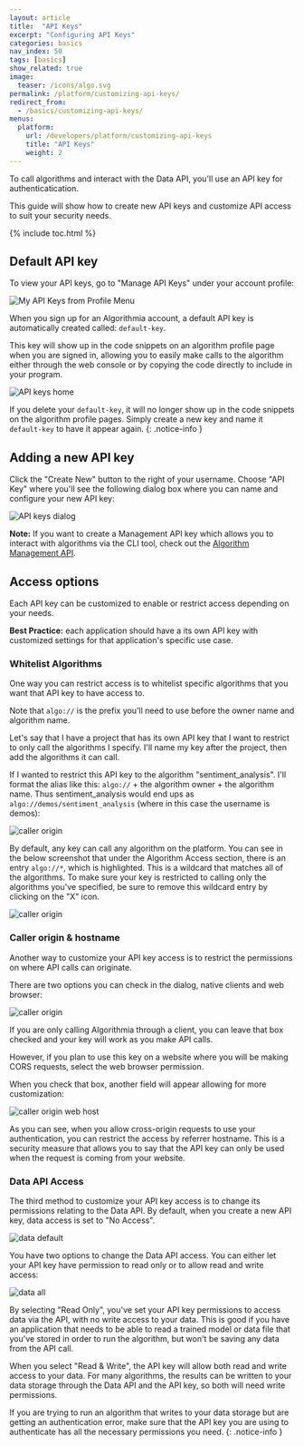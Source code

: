 ```yaml
---
layout: article
title:  "API Keys"
excerpt: "Configuring API Keys"
categories: basics
nav_index: 50
tags: [basics]
show_related: true
image:
  teaser: /icons/algo.svg
permalink: /platform/customizing-api-keys/
redirect_from:
  - /basics/customizing-api-keys/
menus:
  platform:
    url: /developers/platform/customizing-api-keys
    title: "API Keys"
    weight: 2
---
```


To call algorithms and interact with the Data API, you'll use an API key for authenticatication.

This guide will show how to create new API keys and customize API access to suit your security needs.

{% include toc.html %}

## Default API key

To view your API keys, go to "Manage API Keys" under your account profile:

<images-section>
  <image-popout>
    <img src="{{site.cdnurl}}{{site.baseurl}}/images/post_images/api_keys/my_api_keys_from_profile.png" alt="My API Keys from Profile Menu" class="syn-image-responsive">
  </image-popout>
</images-section>

When you sign up for an Algorithmia account, a default API key is automatically created called: `default-key`.

This key will show up in the code snippets on an algorithm profile page when you are signed in, allowing you to easily make calls to the algorithm either through the web console or by copying the code directly to include in your program.

<images-section>
  <image-popout>
    <img src="{{site.cdnurl}}{{site.baseurl}}/images/post_images/api_keys/default-key.png" alt="API keys home" class="syn-image-responsive">
  </image-popout>
</images-section>

If you delete your `default-key`, it will no longer show up in the code snippets on the algorithm profile pages. Simply create a new key and name it `default-key` to have it appear again.
{: .notice-info }

## Adding a new API key

Click the "Create New" button to the right of your username. Choose "API Key" where you'll see the following dialog box where you can name and configure your new API key:

<images-section>
  <image-popout>
    <img src="{{site.cdnurl}}{{site.baseurl}}/images/post_images/api_keys/new-simple-key.png" alt="API keys dialog" class="syn-image-responsive">
  </image-popout>
</images-section>

**Note:** If you want to create a Management API key which allows you to interact with algorithms via the CLI tool, check out the [Algorithm Management API]({{site.baseurl}}/algorithm-development/algorithm-management-api).

## Access options

Each API key can be customized to enable or restrict access depending on your needs.

**Best Practice:** each application should have a its own API key with customized settings for that application's specific use case.

### Whitelist Algorithms

One way you can restrict access is to whitelist specific algorithms that you want that API key to have access to.

Note that `algo://` is the prefix you'll need to use before the owner name and algorithm name.

Let's say that I have a project that has its own API key that I want to restrict to only call the algorithms I specify. I'll name my key after the project, then add the algorithms it can call.

If I wanted to restrict this API key to the algorithm "sentiment_analysis". I'll format the alias like this: `algo://` + the algorithm owner + the algorithm name. Thus sentiment_analysis would end ups as `algo://demos/sentiment_analysis` (where in this case the username is demos):

<images-section>
  <image-popout>
    <img src="{{site.cdnurl}}{{site.baseurl}}/images/post_images/api_keys/algo_restrictions_no_star.png" alt="caller origin" class="syn-image-responsive">
  </image-popout>
</images-section>

By default, any key can call any algorithm on the platform. You can see in the below screenshot that under the Algorithm Access section, there is an entry `algo://*`, which is highlighted. This is a wildcard that matches all of the algorithms. To make sure your key is restricted to calling only the algorithms you've specified, be sure to remove this wildcard entry by clicking on the "X" icon.

<images-section>
  <image-popout>
    <img src="{{site.cdnurl}}{{site.baseurl}}/images/post_images/api_keys/algo_restrictions.png" alt="caller origin" class="syn-image-responsive">
  </image-popout>
</images-section>

### Caller origin & hostname

Another way to customize your API key access is to restrict the permissions on where API calls can originate.

There are two options you can check in the dialog, native clients and web browser:

<images-section>
  <image-popout>
    <img src="{{site.cdnurl}}{{site.baseurl}}/images/post_images/api_keys/call_origin.png" alt="caller origin" class="syn-image-responsive">
  </image-popout>
</images-section>

If you are only calling Algorithmia through a client, you can leave that box checked and your key will work as you make API calls.

However, if you plan to use this key on a website where you will be making CORS requests, select the web browser permission.

When you check that box, another field will appear allowing for more customization:

<images-section>
  <image-popout>
    <img src="{{site.cdnurl}}{{site.baseurl}}/images/post_images/api_keys/call_origin_web.png" alt="caller origin web host" class="syn-image-responsive">
  </image-popout>
</images-section>

As you can see, when you allow cross-origin requests to use your authentication, you can restrict the access by referrer hostname. This is a security measure that allows you to say that the API key can only be used when the request is coming from your website.

### Data API Access

The third method to customize your API key access is to change its permissions relating to the Data API. By default, when you create a new API key, data access is set to "No Access".

<images-section>
  <image-popout>
    <img src="{{site.cdnurl}}{{site.baseurl}}/images/post_images/api_keys/data_none.png" alt="data default" class="syn-image-responsive">
  </image-popout>
</images-section>

You have two options to change the Data API access. You can either let your API key have permission to read only or to allow read and write access:

<images-section>
  <image-popout>
    <img src="{{site.cdnurl}}{{site.baseurl}}/images/post_images/api_keys/data_all.png" alt="data all" class="syn-image-responsive">
  </image-popout>
</images-section>

By selecting "Read Only", you've set your API key permissions to access data via the API, with no write access to your data. This is good if you have an application that needs to be able to read a trained model or data file that you've stored in order to run the algorithm, but won't be saving any data from the API call.

When you select "Read & Write", the API key will allow both read and write access to your data. For many algorithms, the results can be written to your data storage through the Data API and the API key, so both will need write permissions.

If you are trying to run an algorithm that writes to your data storage but are getting an authentication error, make sure that the API key you are using to authenticate has all the necessary permissions you need.
{: .notice-info }
